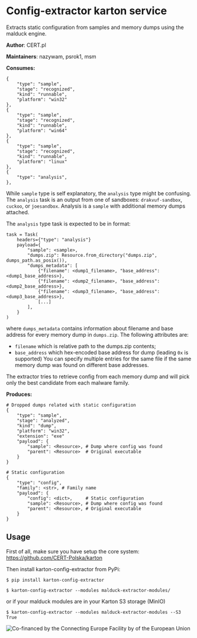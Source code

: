 # Config-extractor karton service

Extracts static configuration from samples and memory dumps using the malduck engine.

**Author**: CERT.pl

**Maintainers**: nazywam, psrok1, msm

**Consumes:**
```
{
    "type": "sample",
    "stage": "recognized",
    "kind": "runnable",
    "platform": "win32"
},
{
    "type": "sample",
    "stage": "recognized",
    "kind": "runnable",
    "platform": "win64"
},
{
    "type": "sample",
    "stage": "recognized",
    "kind": "runnable",
    "platform": "linux"
},
{
    "type": "analysis",
},
```

While `sample` type is self explanatory, the `analysis` type might be confusing. The `analysis` task is an output from
one of sandboxes: `drakvuf-sandbox`, `cuckoo`, or `joesandbox`. Analysis is a `sample` with additional memory dumps
attached.

The `analysis` type task is expected to be in format:
```
task = Task(
    headers={"type": "analysis"}
    payload={
        "sample": <sample>,
        "dumps.zip": Resource.from_directory("dumps.zip", dumps_path.as_posix()),
        "dumps_metadata": [
            {"filename": <dump1_filename>, "base_address": <dump1_base_address>},
            {"filename": <dump2_filename>, "base_address": <dump2_base_address>},
            {"filename": <dump3_filename>, "base_address": <dump3_base_address>},
            [...]
        ],
    }
)
```
where `dumps_metadata` contains information about filename and base address for every memory dump in `dumps.zip`. The
following attributes are:
- `filename` which is relative path to the dumps.zip contents;
- `base_address` which hex-encoded base address for dump (leading `0x` is supported)
You can specify multiple entries for the same file if the same memory dump was found on different base addresses.

The extractor tries to retrieve config from each memory dump and will pick only the best candidate from each malware
family.

**Produces:**
```
# Dropped dumps related with static configuration
{
    "type": "sample",
    "stage": "analyzed",
    "kind": "dump",
    "platform": "win32",
    "extension": "exe"
    "payload": {
        "sample": <Resource>, # Dump where config was found
        "parent": <Resource>  # Original executable
    }
}

# Static configuration
{
    "type": "config",
    "family": <str>, # Family name
    "payload": {
        "config": <dict>,     # Static configuration
        "sample": <Resource>, # Dump where config was found
        "parent": <Resource>, # Original executable
    }
}
```


## Usage

First of all, make sure you have setup the core system: https://github.com/CERT-Polska/karton

Then install karton-config-extractor from PyPi:

```shell
$ pip install karton-config-extractor

$ karton-config-extractor --modules malduck-extractor-modules/
```
or if your malduck modules are in your Karton S3 storage (MinIO)
```shell
$ karton-config-extractor --modules malduck-extractor-modules --S3 True
```

![Co-financed by the Connecting Europe Facility by of the European Union](https://www.cert.pl/wp-content/uploads/2019/02/en_horizontal_cef_logo-1.png)
